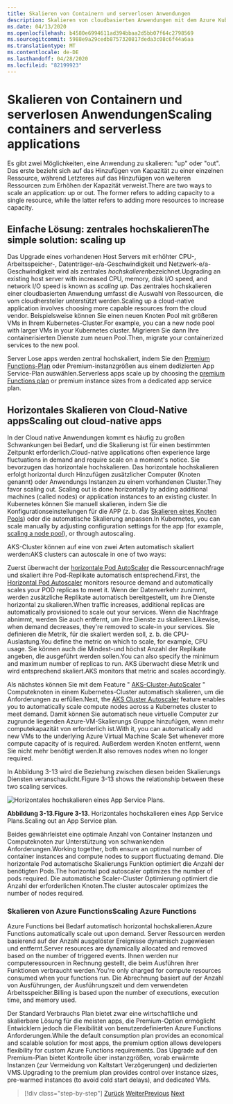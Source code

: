 ```yaml
---
title: Skalieren von Containern und serverlosen Anwendungen
description: Skalieren von cloudbasierten Anwendungen mit dem Azure Kubernetes-Dienst, um die Benutzer Anforderungen zu erfüllen.
ms.date: 04/13/2020
ms.openlocfilehash: b4580e6994611ad394bbaa2d5bb07f64c2798569
ms.sourcegitcommit: 5988e9a29cedb8757320817deda3c08c6f44a6aa
ms.translationtype: MT
ms.contentlocale: de-DE
ms.lasthandoff: 04/28/2020
ms.locfileid: "82199923"
---
```

# <a name="scaling-containers-and-serverless-applications"></a><span data-ttu-id="937da-103">Skalieren von Containern und serverlosen Anwendungen</span><span class="sxs-lookup"><span data-stu-id="937da-103">Scaling containers and serverless applications</span></span>

<span data-ttu-id="937da-104">Es gibt zwei Möglichkeiten, eine Anwendung zu skalieren: "up" oder "out". Das erste bezieht sich auf das Hinzufügen von Kapazität zu einer einzelnen Ressource, während Letzteres auf das Hinzufügen von weiteren Ressourcen zum Erhöhen der Kapazität verweist.</span><span class="sxs-lookup"><span data-stu-id="937da-104">There are two ways to scale an application: up or out. The former refers to adding capacity to a single resource, while the latter refers to adding more resources to increase capacity.</span></span>

## <a name="the-simple-solution-scaling-up"></a><span data-ttu-id="937da-105">Einfache Lösung: zentrales hochskalieren</span><span class="sxs-lookup"><span data-stu-id="937da-105">The simple solution: scaling up</span></span>

<span data-ttu-id="937da-106">Das Upgrade eines vorhandenen Host Servers mit erhöhter CPU-, Arbeitsspeicher-, Datenträger-e/a-Geschwindigkeit und Netzwerk-e/a-Geschwindigkeit wird als zentrales *hochskalieren*bezeichnet.</span><span class="sxs-lookup"><span data-stu-id="937da-106">Upgrading an existing host server with increased CPU, memory, disk I/O speed, and network I/O speed is known as *scaling up*.</span></span> <span data-ttu-id="937da-107">Das zentrales hochskalieren einer cloudbasierten Anwendung umfasst die Auswahl von Ressourcen, die vom cloudhersteller unterstützt werden.</span><span class="sxs-lookup"><span data-stu-id="937da-107">Scaling up a cloud-native application involves choosing more capable resources from the cloud vendor.</span></span> <span data-ttu-id="937da-108">Beispielsweise können Sie einen neuen Knoten Pool mit größeren VMs in Ihrem Kubernetes-Cluster.</span><span class="sxs-lookup"><span data-stu-id="937da-108">For example, you can a new node pool with larger VMs in your Kubernetes cluster.</span></span> <span data-ttu-id="937da-109">Migrieren Sie dann Ihre containerisierten Dienste zum neuen Pool.</span><span class="sxs-lookup"><span data-stu-id="937da-109">Then, migrate your containerized services to the new pool.</span></span>

<span data-ttu-id="937da-110">Server Lose apps werden zentral hochskaliert, indem Sie den [Premium Functions-Plan](https://docs.microsoft.com/azure/azure-functions/functions-scale) oder Premium-instanzgrößen aus einem dedizierten App Service-Plan auswählen.</span><span class="sxs-lookup"><span data-stu-id="937da-110">Serverless apps scale up by choosing the [premium Functions plan](https://docs.microsoft.com/azure/azure-functions/functions-scale) or premium instance sizes from a dedicated app service plan.</span></span>

## <a name="scaling-out-cloud-native-apps"></a><span data-ttu-id="937da-111">Horizontales Skalieren von Cloud-Native apps</span><span class="sxs-lookup"><span data-stu-id="937da-111">Scaling out cloud-native apps</span></span>

<span data-ttu-id="937da-112">In der Cloud native Anwendungen kommt es häufig zu großen Schwankungen bei Bedarf, und die Skalierung ist für einen bestimmten Zeitpunkt erforderlich.</span><span class="sxs-lookup"><span data-stu-id="937da-112">Cloud-native applications often experience large fluctuations in demand and require scale on a moment's notice.</span></span> <span data-ttu-id="937da-113">Sie bevorzugen das horizontale hochskalieren. Das horizontale hochskalieren erfolgt horizontal durch Hinzufügen zusätzlicher Computer (Knoten genannt) oder Anwendungs Instanzen zu einem vorhandenen Cluster.</span><span class="sxs-lookup"><span data-stu-id="937da-113">They favor scaling out. Scaling out is done horizontally by adding additional machines (called nodes) or application instances to an existing cluster.</span></span> <span data-ttu-id="937da-114">In Kubernetes können Sie manuell skalieren, indem Sie die Konfigurationseinstellungen für die APP (z. b. das [Skalieren eines Knoten Pools](https://docs.microsoft.com/azure/aks/use-multiple-node-pools#scale-a-node-pool-manually)) oder die automatische Skalierung anpassen.</span><span class="sxs-lookup"><span data-stu-id="937da-114">In Kubernetes, you can scale manually by adjusting configuration settings for the app (for example, [scaling a node pool](https://docs.microsoft.com/azure/aks/use-multiple-node-pools#scale-a-node-pool-manually)), or through autoscaling.</span></span>

<span data-ttu-id="937da-115">AKS-Cluster können auf eine von zwei Arten automatisch skaliert werden:</span><span class="sxs-lookup"><span data-stu-id="937da-115">AKS clusters can autoscale in one of two ways:</span></span>

<span data-ttu-id="937da-116">Zuerst überwacht der [horizontale Pod AutoScaler](https://docs.microsoft.com/azure/aks/tutorial-kubernetes-scale#autoscale-pods) die Ressourcennachfrage und skaliert ihre Pod-Replikate automatisch entsprechend.</span><span class="sxs-lookup"><span data-stu-id="937da-116">First, the [Horizontal Pod Autoscaler](https://docs.microsoft.com/azure/aks/tutorial-kubernetes-scale#autoscale-pods) monitors resource demand and automatically scales your POD replicas to meet it.</span></span> <span data-ttu-id="937da-117">Wenn der Datenverkehr zunimmt, werden zusätzliche Replikate automatisch bereitgestellt, um ihre Dienste horizontal zu skalieren.</span><span class="sxs-lookup"><span data-stu-id="937da-117">When traffic increases, additional replicas are automatically provisioned to scale out your services.</span></span> <span data-ttu-id="937da-118">Wenn die Nachfrage abnimmt, werden Sie auch entfernt, um ihre Dienste zu skalieren.</span><span class="sxs-lookup"><span data-stu-id="937da-118">Likewise, when demand decreases, they're removed to scale-in your services.</span></span> <span data-ttu-id="937da-119">Sie definieren die Metrik, für die skaliert werden soll, z. b. die CPU-Auslastung.</span><span class="sxs-lookup"><span data-stu-id="937da-119">You define the metric on which to scale, for example, CPU usage.</span></span> <span data-ttu-id="937da-120">Sie können auch die Mindest-und höchst Anzahl der Replikate angeben, die ausgeführt werden sollen.</span><span class="sxs-lookup"><span data-stu-id="937da-120">You can also specify the minimum and maximum number of replicas to run.</span></span> <span data-ttu-id="937da-121">AKS überwacht diese Metrik und wird entsprechend skaliert.</span><span class="sxs-lookup"><span data-stu-id="937da-121">AKS monitors that metric and scales accordingly.</span></span>

<span data-ttu-id="937da-122">Als nächstes können Sie mit dem Feature " [AKS-Cluster-AutoScaler](https://docs.microsoft.com/azure/aks/cluster-autoscaler) " Computeknoten in einem Kubernetes-Cluster automatisch skalieren, um die Anforderungen zu erfüllen.</span><span class="sxs-lookup"><span data-stu-id="937da-122">Next, the [AKS Cluster Autoscaler](https://docs.microsoft.com/azure/aks/cluster-autoscaler) feature enables you to automatically scale compute nodes across a Kubernetes cluster to meet demand.</span></span> <span data-ttu-id="937da-123">Damit können Sie automatisch neue virtuelle Computer zur zugrunde liegenden Azure-VM-Skalierungs Gruppe hinzufügen, wenn mehr computekapazität von erforderlich ist.</span><span class="sxs-lookup"><span data-stu-id="937da-123">With it, you can automatically add new VMs to the underlying Azure Virtual Machine Scale Set whenever more compute capacity of is required.</span></span> <span data-ttu-id="937da-124">Außerdem werden Knoten entfernt, wenn Sie nicht mehr benötigt werden.</span><span class="sxs-lookup"><span data-stu-id="937da-124">It also removes nodes when no longer required.</span></span>

<span data-ttu-id="937da-125">In Abbildung 3-13 wird die Beziehung zwischen diesen beiden Skalierungs Diensten veranschaulicht.</span><span class="sxs-lookup"><span data-stu-id="937da-125">Figure 3-13 shows the relationship between these two scaling services.</span></span>

![Horizontales hochskalieren eines App Service Plans.](./media/aks-cluster-autoscaler.png)

<span data-ttu-id="937da-127">**Abbildung 3-13**.</span><span class="sxs-lookup"><span data-stu-id="937da-127">**Figure 3-13**.</span></span> <span data-ttu-id="937da-128">Horizontales hochskalieren eines App Service Plans.</span><span class="sxs-lookup"><span data-stu-id="937da-128">Scaling out an App Service plan.</span></span>

<span data-ttu-id="937da-129">Beides gewährleistet eine optimale Anzahl von Container Instanzen und Computeknoten zur Unterstützung von schwankenden Anforderungen.</span><span class="sxs-lookup"><span data-stu-id="937da-129">Working together, both ensure an optimal number of container instances and compute nodes to support fluctuating demand.</span></span> <span data-ttu-id="937da-130">Die horizontale Pod automatische Skalierungs Funktion optimiert die Anzahl der benötigten Pods.</span><span class="sxs-lookup"><span data-stu-id="937da-130">The horizontal pod autoscaler optimizes the number of pods required.</span></span> <span data-ttu-id="937da-131">Die automatische Scaler-Cluster Optimierung optimiert die Anzahl der erforderlichen Knoten.</span><span class="sxs-lookup"><span data-stu-id="937da-131">The cluster autoscaler optimizes the number of nodes required.</span></span>

### <a name="scaling-azure-functions"></a><span data-ttu-id="937da-132">Skalieren von Azure Functions</span><span class="sxs-lookup"><span data-stu-id="937da-132">Scaling Azure Functions</span></span>

<span data-ttu-id="937da-133">Azure Functions bei Bedarf automatisch horizontal hochskalieren.</span><span class="sxs-lookup"><span data-stu-id="937da-133">Azure Functions automatically scale out upon demand.</span></span> <span data-ttu-id="937da-134">Server Ressourcen werden basierend auf der Anzahl ausgelöster Ereignisse dynamisch zugewiesen und entfernt.</span><span class="sxs-lookup"><span data-stu-id="937da-134">Server resources are dynamically allocated and removed based on the number of triggered events.</span></span> <span data-ttu-id="937da-135">Ihnen werden nur computeressourcen in Rechnung gestellt, die beim Ausführen ihrer Funktionen verbraucht werden.</span><span class="sxs-lookup"><span data-stu-id="937da-135">You're only charged for compute resources consumed when your functions run.</span></span> <span data-ttu-id="937da-136">Die Abrechnung basiert auf der Anzahl von Ausführungen, der Ausführungszeit und dem verwendeten Arbeitsspeicher.</span><span class="sxs-lookup"><span data-stu-id="937da-136">Billing is based upon the number of executions, execution time, and memory used.</span></span>

<span data-ttu-id="937da-137">Der Standard Verbrauchs Plan bietet zwar eine wirtschaftliche und skalierbare Lösung für die meisten apps, die Premium-Option ermöglicht Entwicklern jedoch die Flexibilität von benutzerdefinierten Azure Functions Anforderungen.</span><span class="sxs-lookup"><span data-stu-id="937da-137">While the default consumption plan provides an economical and scalable solution for most apps, the premium option allows developers flexibility for custom Azure Functions requirements.</span></span> <span data-ttu-id="937da-138">Das Upgrade auf den Premium-Plan bietet Kontrolle über instanzgrößen, vorab erwärmte Instanzen (zur Vermeidung von Kaltstart Verzögerungen) und dedizierten VMS.</span><span class="sxs-lookup"><span data-stu-id="937da-138">Upgrading to the premium plan provides control over instance sizes, pre-warmed instances (to avoid cold start delays), and dedicated VMs.</span></span>

>[!div class="step-by-step"]
><span data-ttu-id="937da-139">[Zurück](deploy-containers-azure.md)
>[Weiter](other-deployment-options.md)</span><span class="sxs-lookup"><span data-stu-id="937da-139">[Previous](deploy-containers-azure.md)
[Next](other-deployment-options.md)</span></span>
